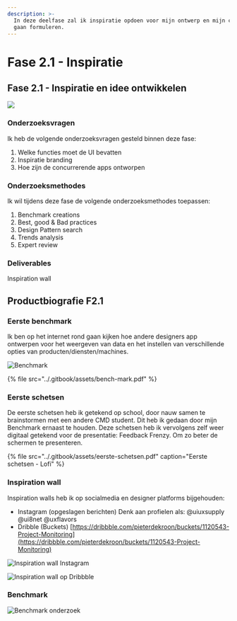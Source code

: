 ```yaml
---
description: >-
  In deze deelfase zal ik inspiratie opdoen voor mijn ontwerp en mijn concept
  gaan formuleren.
---
```


# Fase 2.1 - Inspiratie

## Fase 2.1 - Inspiratie en idee ontwikkelen

![](../.gitbook/assets/concept.png)

### Onderzoeksvragen

Ik heb de volgende onderzoeksvragen gesteld binnen deze fase:

1. Welke functies moet de UI bevatten
2. Inspiratie branding
3. Hoe zijn de concurrerende apps ontworpen

### Onderzoeksmethodes

Ik wil tijdens deze fase de volgende onderzoeksmethodes toepassen:

1. Benchmark creations
2. Best, good & Bad practices
3. Design Pattern search
4. Trends analysis
5. Expert review

### Deliverables

Inspiration wall

## Productbiografie F2.1

### Eerste benchmark

Ik ben op het internet rond gaan kijken hoe andere designers app ontwerpen voor het weergeven van data en het instellen van verschillende opties van producten/diensten/machines.

![Benchmark](../.gitbook/assets/benchmark.png)

{% file src="../.gitbook/assets/bench-mark.pdf" %}

### Eerste schetsen

De eerste schetsen heb ik getekend op school, door nauw samen te brainstormen met een andere CMD student. Dit heb ik gedaan door mijn Benchmark ernaast te houden. Deze schetsen heb ik vervolgens zelf weer digitaal getekend voor de presentatie: Feedback Frenzy. Om zo beter de schermen te presenteren.

{% file src="../.gitbook/assets/eerste-schetsen.pdf" caption="Eerste schetsen - Lofi" %}

### Inspiration wall

Inspiration walls heb ik op socialmedia en designer platforms bijgehouden:

* Instagram \(opgeslagen berichten\) Denk aan profielen als: @uiuxsupply @ui8net @uxflavors
* Dribble \(Buckets\) [https://dribbble.com/pieterdekroon/buckets/1120543-Project-Monitoring](https://dribbble.com/pieterdekroon/buckets/1120543-Project-Monitoring)

![Inspiration wall Instagram](../.gitbook/assets/whatsapp-image-2019-05-03-at-09.55.20.jpeg)

![Inspiration wall op Dribbble](../.gitbook/assets/schermafbeelding-2019-05-03-om-09.57.21.png)

### Benchmark

![Benchmark onderzoek](../.gitbook/assets/benchmark.png)

